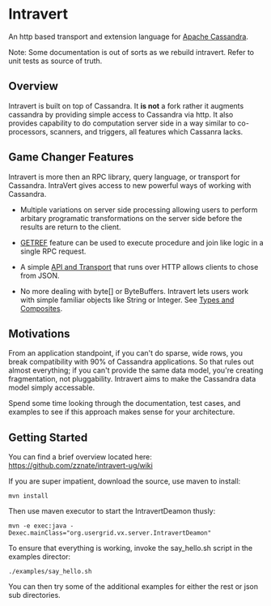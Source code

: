 # Intravert
An http based transport and extension language for [Apache Cassandra](http://cassandra.apache.org). 

Note: Some documentation is out of sorts as we rebuild intravert. Refer to unit tests as source of truth.

## Overview
Intravert is built on top of Cassandra. It **is not** a fork rather it augments cassandra by providing simple access to Cassandra via http. It also provides capability to do computation server side in a way similar to co-processors, scanners, and triggers, all features which Cassanra lacks.

## Game Changer Features
Intravert is more then an RPC library, query language, or transport for Cassandra. IntraVert gives access to new powerful ways of working with Cassandra.

* Multiple variations on server side processing allowing users to perform arbitary programatic transformations on the server side before the results are return to the client.

* [GETREF](https://github.com/zznate/intravert-ug/wiki/GETREF) feature can be used to execute procedure and join like logic in a single RPC request.

* A simple [API and Transport](https://github.com/zznate/intravert-ug/wiki/JSON) that runs over HTTP allows clients to chose from JSON.

* No more dealing with byte[] or ByteBuffers. Intravert lets users work with simple familiar objects like String or Integer. See [Types and Composites](https://github.com/zznate/intravert-ug/wiki/Composites).

## Motivations

From an application standpoint, if you can't do sparse, wide rows, you break compatibility with 90% of Cassandra applications. So that rules out almost everything; if you can't provide the same data model, you're creating fragmentation, not pluggability. Intravert aims to make the Cassandra data model simply accessable.

Spend some time looking through the documentation, test cases, and examples to see if this approach makes sense for your architecture. 

## Getting Started
You can find a brief overview located here:
<https://github.com/zznate/intravert-ug/wiki>

If you are super impatient, download the source, use maven to install:

    mvn install

Then use maven executor to start the IntravertDeamon thusly:

    mvn -e exec:java -Dexec.mainClass="org.usergrid.vx.server.IntravertDeamon"


To ensure that everything is working, invoke the say_hello.sh script in the examples director:

	./examples/say_hello.sh
	
You can then try some of the additional examples for either the rest or json sub directories. 
